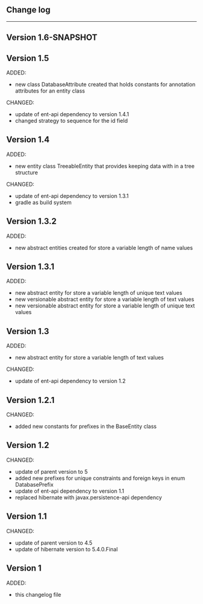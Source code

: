 ## Change log
----------------------

Version 1.6-SNAPSHOT
-------------

Version 1.5
-------------

ADDED:
 
- new class DatabaseAttribute created that holds constants for annotation attributes for an entity class

CHANGED:

- update of ent-api dependency to version 1.4.1
- changed strategy to sequence for the id field

Version 1.4
-------------

ADDED:
 
- new entity class TreeableEntity that provides keeping data with in a tree structure

CHANGED:

- update of ent-api dependency to version 1.3.1
- gradle as build system

Version 1.3.2
-------------

ADDED:
 
- new abstract entities created for store a variable length of name values 

Version 1.3.1
-------------

ADDED:
 
- new abstract entity for store a variable length of unique text values 
- new versionable abstract entity for store a variable length of text values 
- new versionable abstract entity for store a variable length of unique text values 

Version 1.3
-------------

ADDED:
 
- new abstract entity for store a variable length of text values 

CHANGED:

- update of ent-api dependency to version 1.2

Version 1.2.1
-------------

CHANGED:

- added new constants for prefixes in the BaseEntity class

Version 1.2
-------------

CHANGED:

- update of parent version to 5
- added new prefixes for unique constraints and foreign keys in enum DatabasePrefix
- update of ent-api dependency to version 1.1
- replaced hibernate with javax.persistence-api dependency 

Version 1.1
-------------

CHANGED:

- update of parent version to 4.5
- update of hibernate version to 5.4.0.Final

Version 1
-------------

ADDED:
 
- this changelog file
